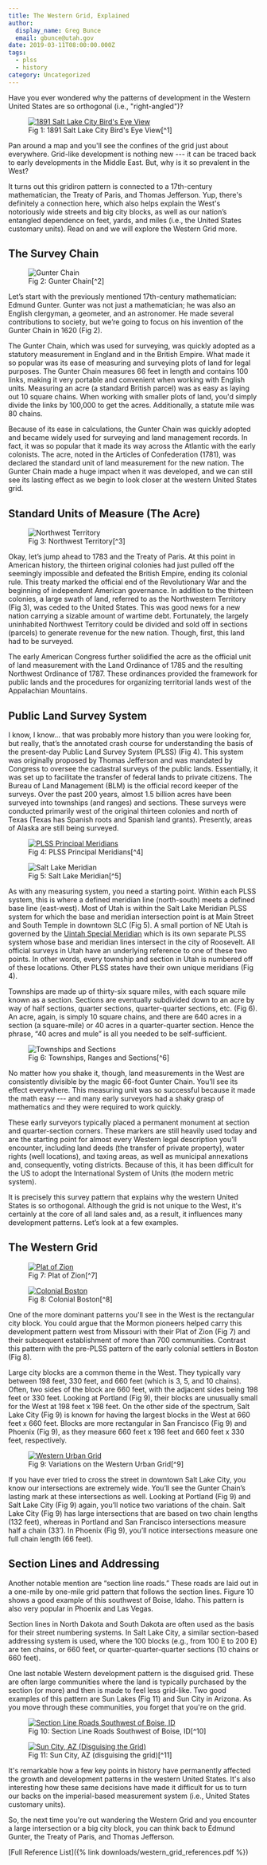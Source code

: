 ```yaml
---
title: The Western Grid, Explained
author:
  display_name: Greg Bunce
  email: gbunce@utah.gov
date: 2019-03-11T08:00:00.000Z
tags:
  - plss
  - history
category: Uncategorized
---
```


Have you ever wondered why the patterns of development in the Western United States are so orthogonal (i.e., "right-angled")?

<figure class="caption caption--right">
  <a href="../../images/pillar-blog/2019-03-11-the-western-grid/SaltLakeHistoric.jpg" title="click to see the full sized image">
    <img class="caption__image" src="../../images/pillar-blog/2019-03-11-the-western-grid/SaltLakeHistoric_sm.jpg" alt="1891 Salt Lake City Bird's Eye View" loading="lazy" />
  </a>
  <figcaption class="caption__text" markdown="span">Fig 1: 1891 Salt Lake City Bird's Eye View[^1]</figcaption>
</figure>

Pan around a map and you'll see the confines of the grid just about everywhere. Grid-like development is nothing new --- it can be traced back to early developments in the Middle East. But, why is it so prevalent in the West?

It turns out this gridiron pattern is connected to a 17th-century mathematician, the Treaty of Paris, and Thomas Jefferson. Yup, there's definitely a connection here, which also helps explain the West's notoriously wide streets and big city blocks, as well as our nation’s entangled dependence on feet, yards, and miles (i.e., the United States customary units). Read on and we will explore the Western Grid more.

## The Survey Chain



<figure class="caption caption--right">
  <img class="caption__image" src="../../images/pillar-blog/2019-03-11-the-western-grid/GunterChain.jpg" alt="Gunter Chain" loading="lazy" />
  <figcaption class="caption__text" markdown="span">Fig 2: Gunter Chain[^2]</figcaption>
</figure>

Let’s start with the previously mentioned 17th-century mathematician: Edmund Gunter. Gunter was not just a mathematician; he was also an English clergyman, a geometer, and an astronomer. He made several contributions to society, but we’re going to focus on his invention of the Gunter Chain in 1620 (Fig 2).

The Gunter Chain, which was used for surveying, was quickly adopted as a statutory measurement in England and in the British Empire. What made it so popular was its ease of measuring and surveying plots of land for legal purposes. The Gunter Chain measures 66 feet in length and contains 100 links, making it very portable and convenient when working with English units. Measuring an acre (a standard British parcel) was as easy as laying out 10 square chains. When working with smaller plots of land, you'd simply divide the links by 100,000 to get the acres. Additionally, a statute mile was 80 chains.

Because of its ease in calculations, the Gunter Chain was quickly adopted and became widely used for surveying and land management records. In fact, it was so popular that it made its way across the Atlantic with the early colonists. The acre, noted in the Articles of Confederation (1781), was declared the standard unit of land measurement for the new nation. The Gunter Chain made a huge impact when it was developed, and we can still see its lasting effect as we begin to look closer at the western United States grid.

## Standard Units of Measure (The Acre)



<figure class="caption caption--right">
  <img class="caption__image" src="../../images/pillar-blog/2019-03-11-the-western-grid/NorthwestTerritory.png" alt="Northwest Territory" loading="lazy" />
  <figcaption class="caption__text" markdown="span">Fig 3: Northwest Territory[^3]</figcaption>
</figure>

Okay, let’s jump ahead to 1783 and the Treaty of Paris. At this point in American history, the thirteen original colonies had just pulled off the seemingly impossible and defeated the British Empire, ending its colonial rule. This treaty marked the official end of the Revolutionary War and the beginning of independent American governance. In addition to the thirteen colonies, a large swath of land, referred to as the Northwestern Territory (Fig 3), was ceded to the United States. This was good news for a new nation carrying a sizable amount of wartime debt. Fortunately, the largely uninhabited Northwest Territory could be divided and sold off in sections (parcels) to generate revenue for the new nation. Though, first, this land had to be surveyed.

The early American Congress further solidified the acre as the official unit of land measurement with the Land Ordinance of 1785 and the resulting Northwest Ordinance of 1787. These ordinances provided the framework for public lands and the procedures for organizing territorial lands west of the Appalachian Mountains.

## Public Land Survey System



I know, I know… that was probably more history than you were looking for, but really, that’s the annotated crash course for understanding the basis of the present-day Public Land Survey System (PLSS) (Fig 4). This system was originally proposed by Thomas Jefferson and was mandated by Congress to oversee the cadastral surveys of the public lands. Essentially, it was set up to facilitate the transfer of federal lands to private citizens. The Bureau of Land Management (BLM) is the official record keeper of the surveys. Over the past 200 years, almost 1.5 billion acres have been surveyed into townships (and ranges) and sections. These surveys were conducted primarily west of the original thirteen colonies and north of Texas (Texas has Spanish roots and Spanish land grants). Presently, areas of Alaska are still being surveyed.

<figure class="caption caption--left caption--flow">
  <a href="../../images/pillar-blog/2019-03-11-the-western-grid/principal_meridians.png" title="click to see the full sized image">
    <img class="caption__image" src="../../images/pillar-blog/2019-03-11-the-western-grid/principal_meridians_sm.png" alt="PLSS Principal Meridians" loading="lazy" />
  </a>
  <figcaption class="caption__text" markdown="span">Fig 4: PLSS Principal Meridians[^4]</figcaption>
</figure>
<figure class="caption caption--right caption--flow">
  <img class="caption__image" src="../../images/pillar-blog/2019-03-11-the-western-grid/salt_lake_meridian.png" alt="Salt Lake Meridian" loading="lazy" />
  <figcaption class="caption__text" markdown="span">Fig 5: Salt Lake Meridian[^5]</figcaption>
</figure>

As with any measuring system, you need a starting point. Within each PLSS system, this is where a defined meridian line (north-south) meets a defined base line (east-west). Most of Utah is within the Salt Lake Meridian PLSS system for which the base and meridian intersection point is at Main Street and South Temple in downtown SLC (Fig 5). A small portion of NE Utah is governed by the [Uintah Special Meridian](https://en.wikipedia.org/wiki/Uintah_meridian) which is its own separate PLSS system whose base and meridian lines intersect in the city of Roosevelt. All official surveys in Utah have an underlying reference to one of these two points. In other words, every township and section in Utah is numbered off of these locations. Other PLSS states have their own unique meridians (Fig 4).

Townships are made up of thirty-six square miles, with each square mile known as a section. Sections are eventually subdivided down to an acre by way of half sections, quarter sections, quarter-quarter sections, etc. (Fig 6). An acre, again, is simply 10 square chains, and there are 640 acres in a section (a square-mile) or 40 acres in a quarter-quarter section. Hence the phrase, “40 acres and mule” is all you needed to be self-sufficient.

<figure class="caption caption--right">
  <img class="caption__image" src="../../images/pillar-blog/2019-03-11-the-western-grid/townships_sections.png" alt="Townships and Sections" loading="lazy" />
  <figcaption class="caption__text" markdown="span">Fig 6: Townships, Ranges and Sections[^6]</figcaption>
</figure>

No matter how you shake it, though, land measurements in the West are consistently divisible by the magic 66-foot Gunter Chain. You’ll see its effect everywhere. This measuring unit was so successful because it made the math easy --- and many early surveyors had a shaky grasp of mathematics and they were required to work quickly.

These early surveyors typically placed a permanent monument at section and quarter-section corners. These markers are still heavily used today and are the starting point for almost every Western legal description you’ll encounter, including land deeds (the transfer of private property), water rights (well locations), and taxing areas, as well as municipal annexations and, consequently, voting districts. Because of this, it has been difficult for the US to adopt the International System of Units (the modern metric system).

It is precisely this survey pattern that explains why the western United States is so orthogonal. Although the grid is not unique to the West, it's certainly at the core of all land sales and, as a result, it influences many development patterns. Let’s look at a few examples.

## The Western Grid



<figure class="caption caption--left caption--flow">
  <a href="../../images/pillar-blog/2019-03-11-the-western-grid/plat_of_zion.png" title="click to see the full sized image">
    <img class="caption__image" src="../../images/pillar-blog/2019-03-11-the-western-grid/plat_of_zion_sm.png" class="width: 100%;" alt="Plat of Zion" loading="lazy" />
  </a>
  <figcaption class="caption__text" markdown="span">Fig 7: Plat of Zion[^7]</figcaption>
</figure>
<figure class="caption caption--right caption--flow">
  <a href="../../images/pillar-blog/2019-03-11-the-western-grid/ColonialBoston.png" title="click to see the full sized image">
    <img class="caption__image" src="../../images/pillar-blog/2019-03-11-the-western-grid/ColonialBoston_sm.png" alt="Colonial Boston" loading="lazy" />
  </a>
  <figcaption class="caption__text" markdown="span">Fig 8: Colonial Boston[^8]</figcaption>
</figure>

One of the more dominant patterns you'll see in the West is the rectangular city block. You could argue that the Mormon pioneers helped carry this development pattern west from Missouri with their Plat of Zion (Fig 7) and their subsequent establishment of more than 700 communities. Contrast this pattern with the pre-PLSS pattern of the early colonial settlers in Boston (Fig 8).

Large city blocks are a common theme in the West. They typically vary between 198 feet, 330 feet, and 660 feet (which is 3, 5, and 10 chains). Often, two sides of the block are 660 feet, with the adjacent sides being 198 feet or 330 feet. Looking at Portland (Fig 9), their blocks are unusually small for the West at 198 feet x 198 feet. On the other side of the spectrum, Salt Lake City (Fig 9) is known for having the largest blocks in the West at 660 feet x 660 feet. Blocks are more rectangular in San Francisco (Fig 9) and Phoenix (Fig 9), as they measure 660 feet x 198 feet and 660 feet x 330 feet, respectively.

<figure class="caption caption--right">
  <a href="../../images/pillar-blog/2019-03-11-the-western-grid/urban_grids.png" title="click to see the full sized image">
    <img class="caption__image" src="../../images/pillar-blog/2019-03-11-the-western-grid/urban_grids_sm.png" alt="Western Urban Grid" loading="lazy" />
  </a>
  <figcaption class="caption__text" markdown="span">Fig 9: Variations on the Western Urban Grid[^9]</figcaption>
</figure>

If you have ever tried to cross the street in downtown Salt Lake City, you know our intersections are extremely wide. You’ll see the Gunter Chain’s lasting mark at these intersections as well. Looking at Portland (Fig 9) and Salt Lake City (Fig 9) again, you’ll notice two variations of the chain. Salt Lake City (Fig 9) has large intersections that are based on two chain lengths (132 feet), whereas in Portland and San Francisco intersections measure half a chain (33’). In Phoenix (Fig 9), you’ll notice intersections measure one full chain length (66 feet).

## Section Lines and Addressing



Another notable mention are “section line roads.” These roads are laid out in a one-mile by one-mile grid pattern that follows the section lines. Figure 10 shows a good example of this southwest of Boise, Idaho. This pattern is also very popular in Phoenix and Las Vegas.

Section lines in North Dakota and South Dakota are often used as the basis for their street numbering systems. In Salt Lake City, a similar section-based addressing system is used, where the 100 blocks (e.g., from 100 E to 200 E) are ten chains, or 660 feet, or quarter-quarter-quarter sections (10 chains or 660 feet).

One last notable Western development pattern is the disguised grid. These are often large communities where the land is typically purchased by the section (or more) and then is made to feel less grid-like. Two good examples of this pattern are Sun Lakes (Fig 11) and Sun City in Arizona. As you move through these communities, you forget that you're on the grid.

<figure class="caption caption--left caption--flow">
  <a href="../../images/pillar-blog/2019-03-11-the-western-grid/SectionLineRoads.png" title="click to see the full sized image">
    <img class="caption__image" src="../../images/pillar-blog/2019-03-11-the-western-grid/SectionLineRoads_sm.png" alt="Section Line Roads Southwest of Boise, ID" loading="lazy" />
  </a>
  <figcaption class="caption__text" markdown="span">Fig 10: Section Line Roads Southwest of Boise, ID[^10]</figcaption>
</figure>

<figure class="caption caption--right caption--flow">
  <a href="../../images/pillar-blog/2019-03-11-the-western-grid/SunLakes_grid.png" title="click to see the full sized image">
    <img class="caption__image" src="../../images/pillar-blog/2019-03-11-the-western-grid/SunLakes_grid_sm.png" alt="Sun City, AZ (Disguising the Grid)" loading="lazy" />
  </a>
  <figcaption class="caption__text" markdown="span">Fig 11: Sun City, AZ (disguising the grid)[^11]</figcaption>
</figure>

It's remarkable how a few key points in history have permanently affected the growth and development patterns in the western United States. It's also interesting how these same decisions have made it difficult for us to turn our backs on the imperial-based measurement system (i.e., United States customary units).

So, the next time you're out wandering the Western Grid and you encounter a large intersection or a big city block, you can think back to Edmund Gunter, the Treaty of Paris, and Thomas Jefferson.

[^1]: American Publishing Company, "Salt Lake City 1891 Bird's Eye View," Historic Map Works, Residential Genealogy, accessed March 1, 2019. [http://www.historicmapworks.com](http://www.historicmapworks.com/Atlas/US/9286/Salt+Lake+City+1891+Bird%27s+Eye+View).
[^2]: “Gunter Chain,” (image) John Johnson (owner), Smithsonian National Museum of American History, accessed March 01, 2019. [http://americanhistory.si.edu](https://americanhistory.si.edu/collections/search/object/nmah_761634).
[^3]: Golbez, “States and Territories of the United States of America August 7 1789 to April 2 1790,” Wikipedia, “Northwest Territory” page, accessed March 1, 2019. en.wikipedia.org/wiki/Northwest_Territory.
[^4]: United States Bureau of Land Management, “Principal Meridians and Base Lines,” US Geological Survey, updated January 18, 2018, accessed March 01, 2019. [https://nationalmap.gov/small_scale/a_plss.html](https://www.usgs.gov/core-science-systems/national-geospatial-program/small-scale-data).
[^5]: “Great Salt Lake Meridian/Base Marker,” HowderFamily.com, updated August 13, 2013, accessed March 01, 2019. <https://www.howderfamily.com/travel/utah/great-salt-lake-base-and-meridian.html>.
[^6]: “US Public Land Survey System,” (image), San Francisco Estuary Institute & The Aquatic Science Center, accessed March 01, 2019. <https://www.sfei.org/it/gis/map-interpretation/projections-and-survey-systems#sthash.D2D94lF3.sWlKZBU3.dpbs>.
[^7]: Frederick G. Williams, “Revised Plat of the City of Zion, Circa Early August 1833,” The Church of Jesus Christ of Latter-day Saints, The Joseph Smith Papers, updated September 01, 2018, accessed March 01, 2019. <https://www.josephsmithpapers.org/paper-summary/revised-plat-of-the-city-of-zion-circa-early-august-1833/1>.
[^8]: John Bonner, ca. 1643-1726; William Price, fl. 1725-1769; and Francis Dewing, fl. 1716-1722, “The town of Boston in New England,” Map, 1723, Norman B. Leventhal Map & Education Center, accessed March 01, 2019. [https://collections.leventhalmap.org](https://collections.leventhalmap.org/search/commonwealth:9s161f21f).
[^9]: Greg Bunce, “Variations on the Western Urban Grid,” Utah Geospatial Resource Center, March 01, 2019.
[^10]: Google Maps, “Boise Idaho,” accessed March 01, 2019. [https://google.com/maps/place/Boise,+ID/](https://www.google.com/maps/place/Boise,+ID/@43.6088162,-116.3498057,7348m/data=!3m1!1e3!4m5!3m4!1s0x54aef172e947b49d:0x9a5b989b36679d9b!8m2!3d43.6150186!4d-116.2023137).
[^11]: Google Maps, “Sun Lakes, Arizona,” accessed March 01, 2019. [https://google.com/maps/place/Sun+Lakes,+AZ](https://www.google.com/maps/place/Sun+Lakes,+AZ+85248/@33.2181668,-111.8759392,3672m/data=!3m1!1e3!4m5!3m4!1s0x872b000a3cf645db:0xeb2fbae417540df7!8m2!3d33.2181797!4d-111.8759103).

[Full Reference List]({% link downloads/western_grid_references.pdf %})
